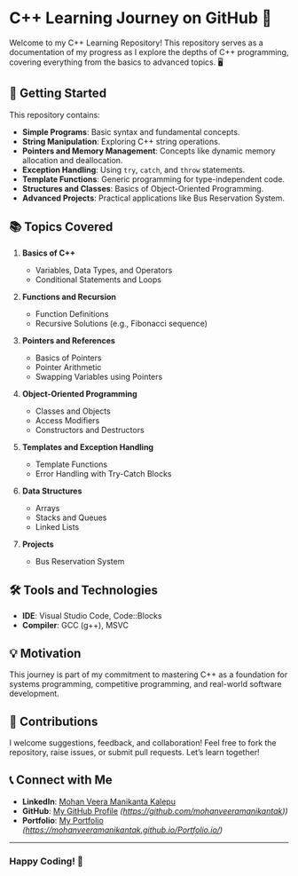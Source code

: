 # C++ Learning Journey on GitHub 🚀 
   
Welcome to my C++ Learning Repository! This repository serves as a documentation of my progress as I explore the depths of C++ programming, covering everything from the basics to advanced topics. 🖥️

## 🏁 Getting Started

This repository contains:  
- **Simple Programs**: Basic syntax and fundamental concepts.
- **String Manipulation**: Exploring C++ string operations.
- **Pointers and Memory Management**: Concepts like dynamic memory allocation and deallocation.
- **Exception Handling**: Using `try`, `catch`, and `throw` statements.
- **Template Functions**: Generic programming for type-independent code.
- **Structures and Classes**: Basics of Object-Oriented Programming.
- **Advanced Projects**: Practical applications like Bus Reservation System.

## 📚 Topics Covered

1. **Basics of C++**
   - Variables, Data Types, and Operators
   - Conditional Statements and Loops

2. **Functions and Recursion**
   - Function Definitions
   - Recursive Solutions (e.g., Fibonacci sequence)

3. **Pointers and References**
   - Basics of Pointers
   - Pointer Arithmetic
   - Swapping Variables using Pointers

4. **Object-Oriented Programming**
   - Classes and Objects
   - Access Modifiers
   - Constructors and Destructors

5. **Templates and Exception Handling**
   - Template Functions
   - Error Handling with Try-Catch Blocks

6. **Data Structures**
   - Arrays
   - Stacks and Queues
   - Linked Lists

7. **Projects**
   - Bus Reservation System

## 🛠 Tools and Technologies
- **IDE**: Visual Studio Code, Code::Blocks
- **Compiler**: GCC (g++), MSVC

## 💡 Motivation

This journey is part of my commitment to mastering C++ as a foundation for systems programming, competitive programming, and real-world software development.

## 🤝 Contributions

I welcome suggestions, feedback, and collaboration! Feel free to fork the repository, raise issues, or submit pull requests. Let’s learn together!

## 📞 Connect with Me
- **LinkedIn**: [Mohan Veera Manikanta Kalepu](https://www.linkedin.com/in/mohanveeramanikantakalepu)
- **GitHub**: [My GitHub Profile](https://github.com/username) *(https://github.com/mohanveeramanikantak))*
- **Portfolio**: [My Portfolio](#) *(https://mohanveeramanikantak.github.io/Portfolio.io/)*

---

### Happy Coding! 🎉
